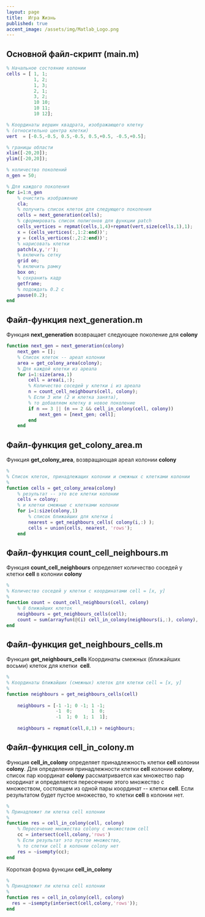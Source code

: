 ```yaml
---
layout: page
title:  Игра Жизнь
published: true
accent_image: /assets/img/Matlab_Logo.png
---
```


## Основной файл-скрипт (**main.m**)

~~~matlab
% Начальное состояние колонии
cells = [ 1, 1; 
          1, 2;
          1, 3;
          2, 1;
          3, 2;          
          10 10;
          10 11;
          10 12];

% Координаты вершин квадрата, изображающего клетку 
% (относительно центра клетки)
vert  = [-0.5,-0.5, 0.5,-0.5, 0.5,+0.5, -0.5,+0.5];

% границы области
xlim([-20,20]);
ylim([-20,20]);

% количество поколений
n_gen = 50;

% Для каждого поколения
for i=1:n_gen    
    % очистить изображение
    cla;
    % получить список клеток для следующего поколения
    cells = next_generation(cells);
    % сформировать список полигонов для функции patch 
    cells_vertices = repmat(cells,1,4)+repmat(vert,size(cells,1),1);
    x = (cells_vertices(:,1:2:end))';
    y = (cells_vertices(:,2:2:end))';    
    % нарисовать клетки
    patch(x,y,'r');
    % включить сетку
    grid on;
    % включить рамку
    box on;
    % сохранить кадр
    getframe;
    % подождать 0.2 с
    pause(0.2);
end
~~~

## Файл-функция **next_generation.m**

Функция **next_generation** возвращает следующее поколение для **colony** 

~~~matlab
function next_gen = next_generation(colony)    
    next_gen = [];
    % Список клеток -- ареал колонии 
    area = get_colony_area(colony);
    % Для каждой клетки из ареала
    for i=1:size(area,1)
        cell = area(i,:);
        % Количество соседей у клетки i из ареала
        n = count_cell_neighbours(cell, colony);
        % Если 3 или (2 и клетка занята), 
        % то добавляем клетку в новое поколение
        if n == 3 || (n == 2 && cell_in_colony(cell, colony))
            next_gen = [next_gen; cell];
        end        
    end
~~~

## Файл-функция **get_colony_area.m**

Функция **get_colony_area**, возвращающая ареал колонии **colony**

~~~matlab
%
% Список клеток, принадлежащих колонии и смежных с клетками колонии
%
function cells = get_colony_area(colony)
    % результат -- это все клетки колонии
    cells = colony;
    % и клетки смежные с клетками колонии
    for i=1:size(colony,1)
        % список ближайших для клетки i
        nearest = get_neighbours_cells( colony(i,:) );
        cells = union(cells, nearest, 'rows');
    end
~~~

## Файл-функция **count_cell_neighbours.m**

Функция **count_cell_neighbours** определяет количество соседей у клетки **cell** в колонии **colony** 

~~~matlab
%
% Количество соседей у клетки с координатами cell = [x, y]
%
function count = count_cell_neighbours(cell, colony)    
    % 8 ближайших клеток
    neighbours = get_neighbours_cells(cell);                
    count = sum(arrayfun(@(i) cell_in_colony(neighbours(i,:), colony), 1:size(neighbours,1)));
end    
~~~

## Файл-функция **get_neighbours_cells.m**

Функция **get_neighbours_cells** Координаты смежных (ближайших восьми) клеток для клетки  **cell**.

~~~matlab
%
% Координаты ближайших (смежных) клеток для клетки cell = [x, y]
%
function neighbours = get_neighbours_cells(cell)
    
    neighbours = [-1 -1; 0 -1; 1 -1;
                  -1  0;       1  0;
                  -1  1; 0  1; 1  1];
    
    neighbours = repmat(cell,8,1) + neighbours;
~~~   

## Файл-функция **cell_in_colony.m**

Функция **cell_in_colony** определяет принадлежность клетки **cell** колонии **colony**. Для определения принадлежности клетки **cell** колонии **colony**, список пар координат **colony** рассматривается как множество пар координат и определяется пересечение этого множество с множеством, состоящем из одной пары координат -- клетки **cell**. Если результатом будет пустое множество, то клетки **cell** в колонии нет.

~~~matlab
%
% Принадлежит ли клетка cell колонии
%
function res = cell_in_colony(cell, colony)
    % Пересечение множества colony с множеством cell
    сс = intersect(cell,colony,'rows')
    % Если результат это пустое множество, 
    % то слетки cell в колонии colony нет
    res = ~isempty(сс);        
end
~~~

Короткая форма функции **cell_in_colony**

~~~matlab
%
% Принадлежит ли клетка cell колонии
%
function res = cell_in_colony(cell, colony)   
  res = ~isempty(intersect(cell,colony,'rows'));
end
~~~